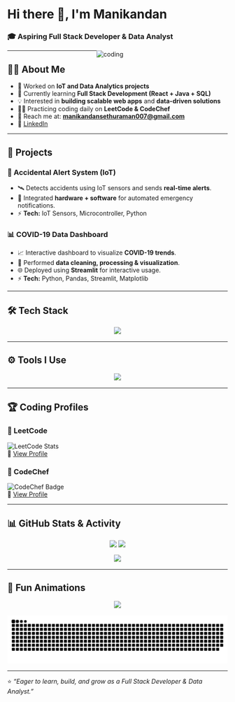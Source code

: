 # Hi there 👋, I'm Manikandan  

### 🎓 Aspiring Full Stack Developer & Data Analyst  
<img align="right" alt="coding" width="300" src="https://cdn.dribbble.com/users/1162077/screenshots/3848914/programmer.gif">

---

## 👨‍💻 About Me  
- 🔭 Worked on **IoT and Data Analytics projects**  
- 🌱 Currently learning **Full Stack Development (React + Java + SQL)**  
- 💡 Interested in **building scalable web apps** and **data-driven solutions**  
- 🧑‍💻 Practicing coding daily on **LeetCode & CodeChef**  
- 📧 Reach me at: **manikandansethuraman007@gmail.com**  
- 💼 [LinkedIn](https://www.linkedin.com/in/s-manikandan-180b85276)  

---

## 🚀 Projects  

### 🚦 Accidental Alert System (IoT)  
- 🛰️ Detects accidents using IoT sensors and sends **real-time alerts**.  
- 🔗 Integrated **hardware + software** for automated emergency notifications.  
- ⚡ **Tech:** IoT Sensors, Microcontroller, Python  

### 📊 COVID-19 Data Dashboard  
- 📈 Interactive dashboard to visualize **COVID-19 trends**.  
- 🧹 Performed **data cleaning, processing & visualization**.  
- 🌐 Deployed using **Streamlit** for interactive usage.  
- ⚡ **Tech:** Python, Pandas, Streamlit, Matplotlib  

---

## 🛠️ Tech Stack  

<p align="center">
  <img src="https://skillicons.dev/icons?i=python,java,js,react,sql,html,css,bootstrap" />
</p>

---

## ⚙️ Tools I Use  

<p align="center">
  <img src="https://skillicons.dev/icons?i=vscode,eclipse,git,github,gitlab,postman,mysql" />
</p>

---

## 🏆 Coding Profiles  

### 🔹 LeetCode  
![LeetCode Stats](https://leetcard.jacoblin.cool/manikandans22it?theme=dark&font=Karma&ext=contest)  
🔗 [View Profile](https://leetcode.com/u/manikandans22it/)  

### 🔹 CodeChef  
![CodeChef Badge](https://img.shields.io/badge/CodeChef-Profile-brown?style=for-the-badge&logo=codechef)  
🔗 [View Profile](https://www.codechef.com/users/s_manikandan_7)  

---

## 📊 GitHub Stats & Activity  

<p align="center">
  <img src="https://github-readme-stats.vercel.app/api?username=Manikandan0714&show_icons=true&theme=tokyonight" height="160"/>
  <img src="https://github-readme-streak-stats.herokuapp.com?user=Manikandan0714&theme=tokyonight&hide_border=true" height="160"/>
</p>

<p align="center">
  <img src="https://github-readme-activity-graph.vercel.app/graph?username=Manikandan0714&theme=react-dark&hide_border=true" />
</p>

---

## 🌟 Fun Animations  

<p align="center">
  <img src="https://github-profile-trophy.vercel.app/?username=Manikandan0714&theme=algolia&margin-w=10&margin-h=10" />
</p>

<p align="center">
  <img src="https://github.com/Platane/snk/raw/output/github-contribution-grid-snake.svg" alt="snake animation" />
</p>

---

⭐️ *“Eager to learn, build, and grow as a Full Stack Developer & Data Analyst.”*  
